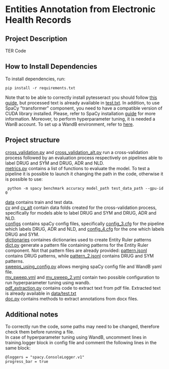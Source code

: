 # Entities Annotation from Electronic Health Records

## Project Description
TER Code

## How to Install Dependencies
To install dependencies, run:

```
pip install -r requirements.txt
```
Note that to be able to correctly install pytesseract you should follow [this guide](https://pypi.org/project/pytesseract/), but processed text is already available in [test.txt](data/test.txt). In addition, to use SpaCy "transformer" component, you need to have a compatible version of CUDA library installed. Please, refer to SpaCy installation [guide](https://spacy.io/usage/embeddings-transformers#transformers) for more information.
Moreover, to perform hyperparameter tuning, it is needed a WanB account. To set up a WandB environment, refer to [here](https://docs.wandb.ai/guides/integrations/spacy).

## Project structure
[cross_validation.py](cross_validation.py) and [cross_validation_alt.py](cross_validation_alt.py) run a cross-validation process followed by an evaluation process respectively on pipelines able to label DRUG and SYM and DRUG, ADR and NLD.<br/>
[metrics.py](metrics.py) contains a list of functions to evaluate the model. To test a pipeline it is possible to launch it changing the path in the code, otherwise it is possible to use:
```
 python -m spacy benchmark accuracy model_path test_data_path --gpu-id 0
```
[data](data) contains train and test data.<br/>
[cv](cv) and [cv_alt](cv_alt) contain data folds created for the cross-validation process, specifically for models able to label DRUG and SYM and DRUG, ADR and NLD.<br/>
[configs](configs) contains spaCy config files, specifically [config_3.cfg](configs/config_3.cfg) for the pipeline which labels DRUG, ADR and NLD, and [config_4.cfg](configs/config_4.cfg) for the one which labels DRUG and SYM.<br/>
[dictionaries](dictionaries) containes dictionaries used to create Entity Ruler patterns
[dict.py](dict.py) generate a pattern file containing patterns for the Entity Ruler component. Not that pattern files are already provided: [pattern.jsonl](pattern.jsonl) contains DRUG patterns, while [pattern_2.jsonl](pattern_2.jsonl) contains DRUG and SYM patterns. <br/>
[sweeps_using_config.py](sweeps_using_config.py) allows merging spaCy config file and WandB yaml file.<br/>
[my_sweep.yml](my_sweep.yml) and [my_sweep_2.yml](my_sweep_2.yml) contain two possible configuration to run hyperparameter tuning using wandb.<br/>
[pdf_extraction.py](pdf_extraction.py) contains code to extract text from pdf file. Extracted text is already available in [data/test.txt](data/test.txt)<br/>
[doc.py](doc.py) contains methods to extract annotations from docx files.
## Additional notes
To correctly run the code, some paths may need to be changed, therefore check them before running a file.<br/>
In case of hyperparameter tuning using WandB, uncomment lines in training.logger block in config file and comment the following lines in the same block:
```
@loggers = "spacy.ConsoleLogger.v1"
progress_bar = true
```




